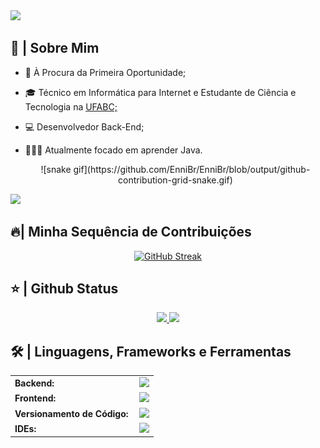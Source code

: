 <img src="https://readme-typing-svg.herokuapp.com/?font=Roboto&weight=900&size=40=true&vCenter=true&width=500&height=70&duration=4000&color=B3B3B3&lines=Sejam+Bem-Vindos;+Eu+sou+o+Marques!+👊;"/>

<h2>📖 | Sobre Mim</h2> 

- 🏢 À Procura da Primeira Oportunidade;
- 🎓 Técnico em Informática para Internet e Estudante de Ciência e Tecnologia na [UFABC;]([https://faculdadesapiens.edu.br/](https://prograd.ufabc.edu.br/))
- 💻 Desenvolvedor Back-End;
- 👨🏽‍💻 Atualmente focado em aprender Java.

  <div align="center">
    ![snake gif](https://github.com/EnniBr/EnniBr/blob/output/github-contribution-grid-snake.gif)
  </div>

<a href="https://www.youtube.com/watch?v=dQw4w9WgXcQ"><img src="https://user-images.githubusercontent.com/73097560/115834477-dbab4500-a447-11eb-908a-139a6edaec5c.gif"></a>

<h2>🔥| Minha Sequência de Contribuições</h2>
<p align="center">
  <a href="https://git.io/streak-stats"><img src="https://github-readme-streak-stats.herokuapp.com?user=EnniBr&theme=tokyonight" alt="GitHub Streak" /></a>
</p>

<h2>⭐ | Github Status </h2>

<div align="center">
<a href="https://github.com/codediaz">
<img height="180em" src="https://github-readme-stats.vercel.app/api?username=marques&show_icons=true&theme=tokyonight&include_all_commits=true&count_private=true"/>
<img height="180em" src="https://github-readme-stats.vercel.app/api/top-langs/?username=marques&layout=compact&langs_count=7&theme=tokyonight"/></a>
</div>

<h2>🛠️ | Linguagens, Frameworks e Ferramentas </h2>
<table>
    <tr>
        <td style="font-weight: bold; padding-right: 10px; vertical-align: center; border: none;">Backend:</td>
        <td><img height="40" src="https://skillicons.dev/icons?i=java,python,php,mysql,spring"/></td>
    </tr>
    <tr>
        <td style="font-weight: bold; padding-right: 10px; vertical-align: center;">Frontend:</td>
        <td><img height="40" src="https://skillicons.dev/icons?i=bootstrap,html,css,js"/></td>
    </tr>
    <tr>
        <td style="font-weight: bold; padding-right: 10px; vertical-align: center; border: none;">Versionamento de Código:</td>
        <td><img height="40" src="https://skillicons.dev/icons?i=github,gitlab,git"/></td>
    </tr>
    <tr>
        <td style="font-weight: bold; padding-right: 10px; vertical-align: center; border: none;">IDEs:</td>
        <td><img height="40" src="https://skillicons.dev/icons?i=vscode,idea,sublime"/></td>
    </tr>
</table>
<br>
